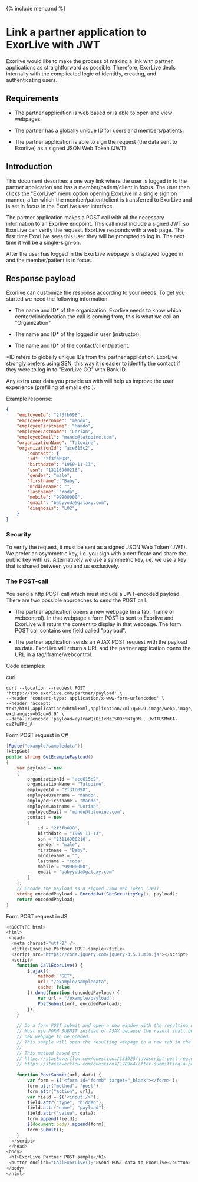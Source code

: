 {% include menu.md %}

# Link a partner application to ExorLive with JWT

Exorlive would like to make the process of making a link with partner applications as straightforward as possible. Therefore, ExorLive deals internally with the complicated logic of identitfy, creating, and authenticating users.

## Requirements

- The partner application is web based or is able to open and view webpages.

- The partner has a globally unique ID for users and members/patients.

- The partner application is able to sign the request (the data sent to Exorlive) as a signed JSON Web Token (JWT)

## Introduction

This document describes a one way link where the user is logged in to the partner application and has a member/patient/client in focus. The user then clicks the "ExorLive" menu option opening ExorLive in a single sign on manner, after which the member/patient/client is transferred to ExorLive and is set in focus in the ExorLive user interface.

The partner application makes a POST call with all the necessary information to an Exorlive endpoint. This call must include a signed JWT so ExorLive can verify the request. ExorLive responds with a web page. The first time ExorLive sees this user they will be prompted to log in. The next time it will be a single-sign-on.

After the user has logged in the ExorLive webpage is displayed logged in and the member/patient is in focus.

## Response payload
Exorlive can customize the response according to your needs. To get you started we need the following information.

- The name and ID* of the organization. Exorlive needs to know which center/clinic/location the call is coming from, this is what we call an "Organization".

- The name and ID* of the logged in user (instructor).

- The name and ID* of the contact/client/patient.

*ID refers to globally unique IDs from the partner application. ExorLive strongly prefers using SSN, this way it is easier to identify the contact if they were to log in to "ExorLive GO" with Bank ID.

Any extra user data you provide us with will help us improve the user experience (prefilling of emails etc.).

Example response:

```json
{
	"employeeId": "2f3fb098",
	"employeeUsername": "mando",
	"employeeFirstname": "Mando",
	"employeeLastname": "Lorian",
	"employeeEmail": "mando@tatooine.com",
	"organizationName": "Tatooine",
	"organizationId": "ace615c2",
		"contact": {
		"id": "2f3fb098",
		"birthdate": "1969-11-13",
		"ssn": "13116900216",
		"gender": "male",
		"firstname": "Baby",
		"middlename": "",
		"lastname": "Yoda",
		"mobile": "99900000",
		"email": "babyyoda@galaxy.com",
		"diagnosis": "L02",
	}
}
```

### Security

To verify the request, it must be sent as a signed JSON Web Token (JWT). We prefer an asymmetric key, i.e. you sign with a certificate and share the public key with us. Alternatively we use a symmetric key, i.e. we use a key that is shared between you and us exclusively.

### The POST-call

You send a http POST call which must include a JWT-encoded payload. There are two possible approaches to send the POST call:

- The partner application opens a new webpage (in a tab, iframe or webcontrol). In that webpage a form POST is sent to Exorlive and ExorLive will return the content to display in that webpage. The form POST call contains one field called "payload".

- The partner application sends an AJAX POST request with the payload as data. ExorLive will return a URL and the partner application opens the URL in a tag/iframe/webcontrol.

Code examples:

curl
```
curl --location --request POST 'https://sso.exorlive.com/partner/payload' \
--header 'content-type: application/x-www-form-urlencoded' \
--header 'accept: text/html,application/xhtml+xml,application/xml;q=0.9,image/webp,image/apng,*/*;q=0.8,application/signed-exchange;v=b3;q=0.9' \
--data-urlencode 'payload=eyJraWQiOiIxMzI5ODc5NTg0M...JvTTUSMmtA-caZ7wFPd_A'
```

Form POST request in C#

```c#
[Route("example/sampledata")]
[HttpGet]
public string GetExamplePayload()
{
    var payload = new
    {
        organizationId = "ace615c2",
        organizationName = "Tatooine",
        employeeId = "2f3fb098",
        employeeUsername = "mando",
        employeeFirstname = "Mando",
        employeeLastname = "Lorian",
        employeeEmail = "mando@tatooine.com",
        contact = new
        {
            id = "2f3fb098",
            birthdate = "1969-11-13",
            ssn = "13116900216",
            gender = "male",
            firstname = "Baby",
            middlename = "",
            lastname = "Yoda",
            mobile = "99900000",
            email = "babyyoda@galaxy.com"
        }
    };
    // Encode the payload as a signed JSON Web Token (JWT).
    string encodedPayload = EncodeJwt(GetSecurityKey(), payload);
    return encodedPayload;
}
```

Form POST request in JS

```js
<!DOCTYPE html>
<html>
 <head>
  <meta charset="utf-8" />
  <title>ExorLive Partner POST sample</title>
  <script src="https://code.jquery.com/jquery-3.5.1.min.js"></script>
  <script>
    function CallExorLive() {
    	$.ajax({
    		method: "GET",
    		url: "/example/sampledata",
    		cache: false
    	}).done(function (encodedPayload) {
    		var url = "/example/payload";
    		PostSubmit(url, encodedPayload);
    	});
    }
    
    // Do a form POST submit and open a new window with the resulting webpage.
    // Must use FORM SUBMIT instead of AJAX because the result shall be a 
    // new webpage to be opened.
    // This sample will open the resulting webpage in a new tab in the browser.
    //
    // This method based on:
    // https://stackoverflow.com/questions/133925/javascript-post-request-like-a-form-submit
    // https://stackoverflow.com/questions/178964/after-submitting-a-post-form-open-a-new-window-showing-the-result
    
    function PostSubmit(url, data) {
    	var form = $('<form id="formb" target="_blank"></form>');
    	form.attr("method", "post");
    	form.attr("action", url);
    	var field = $('<input />');
    	field.attr("type", "hidden");
    	field.attr("name", "payload");
    	field.attr("value", data);
    	form.append(field);
    	$(document.body).append(form);
    	form.submit();
    }
  </script>
 </head>
<body>
 <h1>ExorLive Partner POST sample</h1>
 <button onclick="CallExorLive();">Send POST data to ExorLive</button>
</body>
</html>
```
